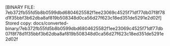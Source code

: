 [BINARY FILE: 7eb372fb55fd5b8b0599dbd6804625582f1ee23069c4525f71df77db07f8f78d1f35bbf3b62dba8af819b508348d0ca56d27f623c18ed351de5291e2d02f]
Stored copy: docs/converted-binary/7eb372fb55fd5b8b0599dbd6804625582f1ee23069c4525f71df77db07f8f78d1f35bbf3b62dba8af819b508348d0ca56d27f623c18ed351de5291e2d02f
